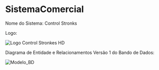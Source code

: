 # SistemaComercial

Nome do Sistema: Control Stronks

Logo:

![Logo Control Stronkes HD](https://user-images.githubusercontent.com/81923270/139107580-97140af5-59d5-4a62-a576-c3f582028222.png)

Diagrama de Entidade e Relacionamentos Versão 1 do Bando de Dados:



![Modelo_BD](https://user-images.githubusercontent.com/81923270/139108208-39a49f2a-82da-4f34-9ebc-cfb5f7ef3855.jpg)
